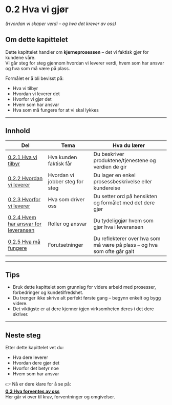 # 0.2 Hva vi gjør  
*(Hvordan vi skaper verdi – og hva det krever av oss)*

## Om dette kapittelet

Dette kapittelet handler om **kjerneprosessen** – det vi faktisk gjør for kundene våre.  
Vi går steg for steg gjennom hvordan vi leverer verdi, hvem som har ansvar og hva som må være på plass.

Formålet er å bli bevisst på:
- Hva vi tilbyr
- Hvordan vi leverer det
- Hvorfor vi gjør det
- Hvem som har ansvar
- Hva som må fungere for at vi skal lykkes

---

## Innhold

| Del | Tema | Hva du lærer |
|-----|------|--------------|
| [0.2.1 Hva vi tilbyr](0.2.1%20Hva%20vi%20tilbyr.md) | Hva kunden faktisk får | Du beskriver produktene/tjenestene og verdien de gir |
| [0.2.2 Hvordan vi leverer](0.2.2%20Hvordan%20vi%20leverer.md) | Hvordan vi jobber steg for steg | Du lager en enkel prosessbeskrivelse eller kundereise |
| [0.2.3 Hvorfor vi leverer](0.2.3%20Hvorfor%20vi%20leverer.md) | Hva som driver oss | Du setter ord på hensikten og formålet med det dere gjør |
| [0.2.4 Hvem har ansvar for leveransen](0.2.4%20Hvem%20har%20ansvar%20for%20leveransen.md) | Roller og ansvar | Du tydeliggjør hvem som gjør hva i leveransen |
| [0.2.5 Hva må fungere](0.2.5%20Hva%20m%C3%A5%20fungere.md) | Forutsetninger | Du reflekterer over hva som må være på plass – og hva som ofte går galt |

---

## Tips

- Bruk dette kapittelet som grunnlag for videre arbeid med prosesser, forbedringer og kundetilfredshet.
- Du trenger ikke skrive alt perfekt første gang – begynn enkelt og bygg videre.
- Det viktigste er at dere kjenner igjen virksomheten deres i det dere skriver.

---

## Neste steg

Etter dette kapittelet vet du:
- Hva dere leverer
- Hvordan dere gjør det
- Hvorfor det betyr noe
- Hvem som har ansvar

👉 Nå er dere klare for å se på:  
**[0.3 Hva forventes av oss](../03%20Hva%20forventes%20av%20oss/README.md)**  
Her går vi over til krav, forventninger og omgivelser.
